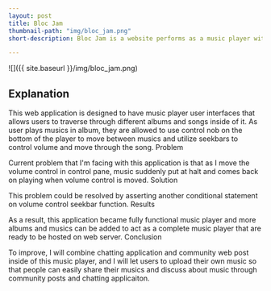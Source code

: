 ```yaml
---
layout: post
title: Bloc Jam
thumbnail-path: "img/bloc_jam.png"
short-description: Bloc Jam is a website performs as a music player with various albums contained inside.

---
```

 ![]({{ site.baseurl }}/img/bloc_jam.png)

<h2>Explanation</h2>

This web application is designed to have music player user interfaces that allows users to traverse through different albums and songs inside of it. As user plays musics in album, they are allowed to use control nob on the bottom of the player to move between musics and utilize seekbars to control volume and move through the song.
Problem

Current problem that I'm facing with this application is that as I move the volume control in control pane, music suddenly put at halt and comes back on playing when volume control is moved.
Solution

This problem could be resolved by asserting another conditional statement on volume control seekbar function.
Results

As a result, this application became fully functional music player and more albums and musics can be added to act as a complete music player that are ready to be hosted on web server.
Conclusion

To improve, I will combine chatting application and community web post inside of this music player, and I will let users to upload their own music so that people can easily share their musics and discuss about music through community posts and chatting applicaiton.
